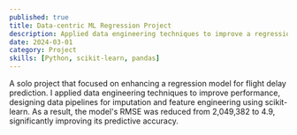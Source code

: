 ```yaml
---
published: true
title: Data-centric ML Regression Project
description: Applied data engineering techniques to improve a regression model predicting flight delays.
date: 2024-03-01
category: Project
skills: [Python, scikit-learn, pandas]
---
```


A solo project that focused on enhancing a regression model for flight delay prediction. I applied data engineering techniques to improve performance, designing data pipelines for imputation and feature engineering using scikit-learn. As a result, the model's RMSE was reduced from 2,049,382 to 4.9, significantly improving its predictive accuracy.
